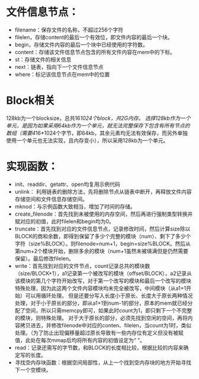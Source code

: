 # 文件信息节点：
*	filename：保存文件的名称，不超过256个字符
*	filelen，存储content的最后一个有效位，即文件内容的最后一个块。
*	begin，存储文件内容的最后一个块中已经使用的字符数。
*	content：存储该文件信息节点包含的所有文件内容在mem中的下标。
*	st：存储文件的相关信息
*	next：链表，指向下一个文件信息节点
*	where：标记该信息节点在mem中的位置
# Block相关
128kb为一个blocksize，总共16*1024个block，共2G内存。
选择128kb作为一个单元，是因为如果采用64kb作为一个单元，就无法完整保存下包含有所有节点的数组（需要4*16*1024个字节，即64kb，其余元素均无法有效保存，而另外单独使用一个单元也无法实现，且内存变小），所以采用128kb为一个单元。
# 实现函数：
*	 init、readdir、getattr、open均复用示例代码
*	unlink： 利用链表的删除方法，先将删除节点从链表中断开，再释放文件内容存储空间和文件信息存储空间。
*	mknod：与示例函数大致相当，增加了时间的存储。
*	create_filenode：首先找到未被使用的内存空间，然后再进行强制类型转换并赋对应的初值，此时filelen和begin均为0。
*	truncate：首先找到对应的文件信息节点，记录修改时间，然后计算size除以BLOCK的商和余数，即得到保留了多少个完整的模块（num）、剩下了多少个字符（size%BLOCK）。则filenode=num+1，begin=size%BLOCK。然后从第num+2个模块开始，删除多余的模块（num+1虽然未被填满但是仍然需要保留）。最后修改filelen。
*	write：首先找到对应的文件节点，count记录总共的模块数（size/BLOCK+1），a1记录第一个被改写的模块（offset/BLOCK），a2记录从该模块的第几个字符开始改写，对于第一个改写的模块和最后一个改写的模块特殊处理，因为此这两个文件内容模块均未完全被改写，中间模块（从a1+1开始）可以用循环处理。
但是还要分写入长度小于原长、长度大于原长两种情况处理，对于小于原长的部分，即从a1+1到num-1的部分，原本的mem就已经分配了空间，所以只需memcpy即可，如果此时count为1，即只剩下一个不完整的模块，则特殊处理。
对于大于原长的部分，必须先找到空闲的空间，再将内容拷贝进去，并修改filenode中对应的conten、filelen，当count为1时，类似处理。（为了防止出现偏移量超过原长导致有一些内存位有定义但没有被赋值，此处在每次mmap后均将所有内容的初值设定为“ ”。
*	read：记录还需写的字节数，和BLOCK的长度相比较，根据比较的内容来确定写的长度。
*	寻找空内存块函数：根据空间局部性，从上一个找到空内存块的地方开始寻找下一个空模块。
